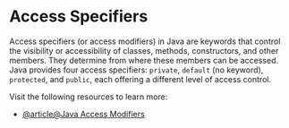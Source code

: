 # Access Specifiers

Access specifiers (or access modifiers) in Java are keywords that control the visibility or accessibility of classes, methods, constructors, and other members. They determine from where these members can be accessed. Java provides four access specifiers: `private`, `default` (no keyword), `protected`, and `public`, each offering a different level of access control.

Visit the following resources to learn more:

- [@article@Java Access Modifiers](https://jenkov.com/tutorials/java/access-modifiers.html)
